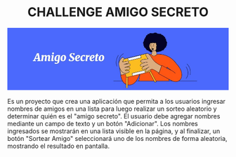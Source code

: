 <h1 align="center"> CHALLENGE AMIGO SECRETO </h1>

![portada](https://raw.githubusercontent.com/Exequiel-Orellana/challenge-amigo-secreto/refs/heads/main/Sin%20t%C3%ADtulo.jpg)

Es un proyecto que crea una aplicación que permita a los usuarios ingresar nombres de amigos en una lista para luego realizar un sorteo aleatorio y determinar quién es el "amigo secreto".
El usuario debe agregar nombres mediante un campo de texto y un botón "Adicionar". Los nombres ingresados se mostrarán en una lista visible en la página, y al finalizar, un botón "Sortear Amigo" 
seleccionará uno de los nombres de forma aleatoria, mostrando el resultado en pantalla.
